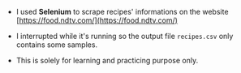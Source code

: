 * I used **Selenium** to scrape recipes' informations on the website [https://food.ndtv.com/](https://food.ndtv.com/)

* I interrupted while it's running so the output file `recipes.csv` only contains some samples.

* This is solely for learning and practicing purpose only.